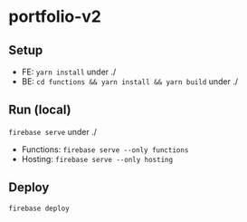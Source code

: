 # portfolio-v2

## Setup

* FE: `yarn install` under ./
* BE: `cd functions && yarn install && yarn build` under ./

## Run (local)

`firebase serve` under ./ 

* Functions: `firebase serve --only functions` 
* Hosting: `firebase serve --only hosting` 

## Deploy

  `firebase deploy`

